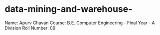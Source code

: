 # data-mining-and-warehouse-
Name: Apurv Chavan Course: B.E. Computer Engineering - Final Year - A Division Roll Number: 09
